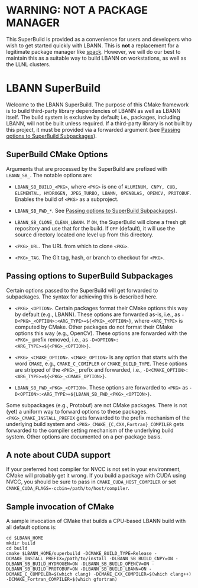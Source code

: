 # WARNING: NOT A PACKAGE MANAGER

This SuperBuild is provided as a convenience for users and developers
who wish to get started quickly with LBANN. This is **not** a replacement
for a legitimate package manager like
[spack](https://github.com/llnl/spack). However, we will do our best
to maintain this as a suitable way to build LBANN on workstations, as
well as the LLNL clusters.

# LBANN SuperBuild

Welcome to the LBANN SuperBuild. The purpose of this CMake framework
is to build third-party library dependencies of LBANN as well as LBANN
itself. The build system is exclusive by default; i.e., packages,
including LBANN, will not be built unless required. If a third-party
library is not built by this project, it must be provided via a
forwarded argument (see [Passing options to SuperBuild
Subpackages](#passing-options-to-superbuild-subpackages)).

## SuperBuild CMake Options

Arguments that are processed by the SuperBuild are prefixed with
`LBANN_SB_`. The notable options are:

- `LBANN_SB_BUILD_<PKG>`, where `<PKG>` is one of `ALUMINUM, CNPY,
  CUB, ELEMENTAL, HYDROGEN, JPEG_TURBO, LBANN, OPENBLAS, OPENCV,
  PROTOBUF`. Enables the build of `<PKG>` as a subproject.

- `LBANN_SB_FWD_*`. See [Passing options to SuperBuild
  Subpackages](#passing-options-to-superbuild-subpackages)).

- `LBANN_SB_CLONE_CLEAN_LBANN`. If `ON`, the SuperBuild will clone a
  fresh git repository and use that for the build. If `OFF` (default),
  it will use the source directory located one level up from this
  directory.

- `<PKG>_URL`. The URL from which to clone `<PKG>`.

- `<PKG>_TAG`. The Git tag, hash, or branch to checkout for `<PKG>`.

## Passing options to SuperBuild Subpackages

Certain options passed to the SuperBuild will get forwarded to
subpackages. The syntax for achieving this is described here.

- `<PKG>_<OPTION>`. Certain packages format their CMake options this
  way by default (e.g., LBANN). These options are forwarded as-is,
  i.e., as `-D<PKG>_<OPTION>:<ARG_TYPE>=${<PKG>_<OPTION>}`, where
  `<ARG_TYPE>` is computed by CMake. Other packages do not format
  their CMake options this way (e.g., OpenCV). These options are
  forwarded with the `<PKG>_` prefix removed, i.e., as
  `-D<OPTION>:<ARG_TYPE>=${<PKG>_<OPTION>}`.

- `<PKG>_<CMAKE_OPTION>`. `<CMAKE_OPTION>` is any option that starts
  with the word `CMAKE`, e.g., `CMAKE_C_COMIPLER` or
  `CMAKE_BUILD_TYPE`. These options are stripped of the `<PKG>_`
  prefix and forwarded, i.e.,
  `-D<CMAKE_OPTION>:<ARG_TYPE>=${<PKG>_<CMAKE_OPTION>}`.

- `LBANN_SB_FWD_<PKG>_<OPTION>`. These options are forwarded to
  `<PKG>` as `-D<OPTION>:<ARG_TYPE>=${LBANN_SB_FWD_<PKG>_<OPTION>}`.

Some subpackages (e.g., Protobuf) are not CMake packages. There is not
(yet) a uniform way to forward options to these
packages. `<PKG>_CMAKE_INSTALL_PREFIX` gets forwarded to the prefix
mechanism of the underlying build system and
`<PKG>_CMAKE_{C,CXX,Fortran}_COMPILER` gets forwarded to the compiler
setting mechanism of the underlying build system. Other options are
documented on a per-package basis.

## A note about CUDA support

If your preferred host compiler for NVCC is not set in your
environment, CMake will probably get it wrong. If you build a package
with CUDA using NVCC, you should be sure to pass in
`CMAKE_CUDA_HOST_COMPILER` or set
`CMAKE_CUDA_FLAGS=-ccbin=/path/to/host/compiler`.

## Sample invocation of CMake

A sample invocation of CMake that builds a CPU-based LBANN build with
all default options is:

```
cd $LBANN_HOME
mkdir build
cd build
cmake $LBANN_HOME/superbuild -DCMAKE_BUILD_TYPE=Release -DCMAKE_INSTALL_PREFIX=/path/to/install -DLBANN_SB_BUILD_CNPY=ON -DLBANN_SB_BUILD_HYDROGEN=ON -DLBANN_SB_BUILD_OPENCV=ON -DLBANN_SB_BUILD_PROTOBUF=ON -DLBANN_SB_BUILD_LBANN=ON -DCMAKE_C_COMPILER=$(which clang) -DCMAKE_CXX_COMPILER=$(which clang++) -DCMAKE_Fortran_COMPILER=$(which gfortran)
```
